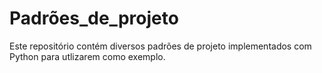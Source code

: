 # Padrões_de_projeto
 Este repositório contém diversos padrões de projeto implementados com Python para utlizarem como exemplo.
